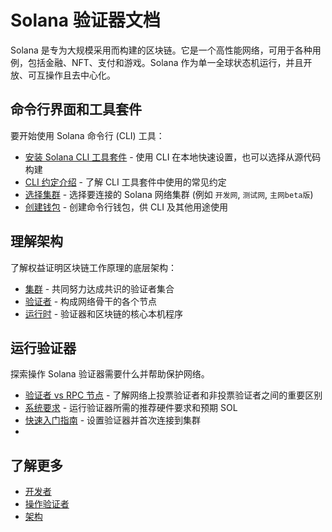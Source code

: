 
# Solana 验证器文档

Solana 是专为大规模采用而构建的区块链。它是一个高性能网络，可用于各种用例，包括金融、NFT、支付和游戏。Solana 作为单一全球状态机运行，并且开放、可互操作且去中心化。

## 命令行界面和工具套件

要开始使用 Solana 命令行 (CLI) 工具：

- [安装 Solana CLI 工具套件](https://docs.solanalabs.com/cli/install) - 使用 CLI 在本地快速设置，也可以选择从源代码构建
- [CLI 约定介绍](https://docs.solanalabs.com/cli/intro) - 了解 CLI 工具套件中使用的常见约定
- [选择集群](https://docs.solanalabs.com/cli/examples/choose-a-cluster) - 选择要连接的 Solana 网络集群 (例如 `开发网`, `测试网`, `主网beta版`)
- [创建钱包](https://docs.solanalabs.com/cli/wallets/index) - 创建命令行钱包，供 CLI 及其他用途使用

## 理解架构

了解权益证明区块链工作原理的底层架构：

- [集群](https://docs.solanalabs.com/clusters/index) - 共同努力达成共识的验证者集合
- [验证者](https://docs.solanalabs.com/validator/anatomy) - 构成网络骨干的各个节点
- [运行时](https://docs.solanalabs.com/runtime/programs) - 验证器和区块链的核心本机程序

## 运行验证器

探索操作 Solana 验证器需要什么并帮助保护网络。

- [验证者 vs RPC 节点](https://docs.solanalabs.com/operations/validator-or-rpc-node) - 了解网络上投票验证者和非投票验证者之间的重要区别
- [系统要求](https://docs.solanalabs.com/operations/requirements) - 运行验证器所需的推荐硬件要求和预期 SOL
- [快速入门指南](https://docs.solanalabs.com/operations/setup-a-validator) - 设置验证器并首次连接到集群
- 
## 了解更多

- [开发者](https://solana.com/developers)
- [操作验证者](https://docs.solanalabs.com/operations)
- [架构](https://docs.solanalabs.com/clusters)